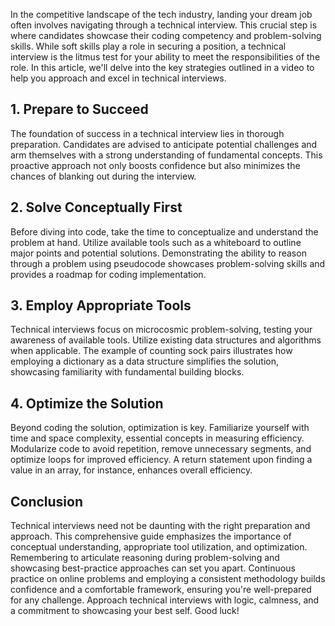 In the competitive landscape of the tech industry, landing your dream job often involves navigating through a technical interview. This crucial step is where candidates showcase their coding competency and problem-solving skills. While soft skills play a role in securing a position, a technical interview is the litmus test for your ability to meet the responsibilities of the role. In this article, we'll delve into the key strategies outlined in a video to help you approach and excel in technical interviews.

## 1. Prepare to Succeed

The foundation of success in a technical interview lies in thorough preparation. Candidates are advised to anticipate potential challenges and arm themselves with a strong understanding of fundamental concepts. This proactive approach not only boosts confidence but also minimizes the chances of blanking out during the interview.

## 2. Solve Conceptually First

Before diving into code, take the time to conceptualize and understand the problem at hand. Utilize available tools such as a whiteboard to outline major points and potential solutions. Demonstrating the ability to reason through a problem using pseudocode showcases problem-solving skills and provides a roadmap for coding implementation.

## 3. Employ Appropriate Tools

Technical interviews focus on microcosmic problem-solving, testing your awareness of available tools. Utilize existing data structures and algorithms when applicable. The example of counting sock pairs illustrates how employing a dictionary as a data structure simplifies the solution, showcasing familiarity with fundamental building blocks.

## 4. Optimize the Solution

Beyond coding the solution, optimization is key. Familiarize yourself with time and space complexity, essential concepts in measuring efficiency. Modularize code to avoid repetition, remove unnecessary segments, and optimize loops for improved efficiency. A return statement upon finding a value in an array, for instance, enhances overall efficiency.

## Conclusion

Technical interviews need not be daunting with the right preparation and approach. This comprehensive guide emphasizes the importance of conceptual understanding, appropriate tool utilization, and optimization. Remembering to articulate reasoning during problem-solving and showcasing best-practice approaches can set you apart. Continuous practice on online problems and employing a consistent methodology builds confidence and a comfortable framework, ensuring you're well-prepared for any challenge. Approach technical interviews with logic, calmness, and a commitment to showcasing your best self. Good luck!
